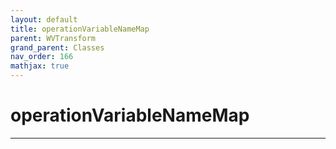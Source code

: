 ```yaml
---
layout: default
title: operationVariableNameMap
parent: WVTransform
grand_parent: Classes
nav_order: 166
mathjax: true
---
```


#  operationVariableNameMap




---

